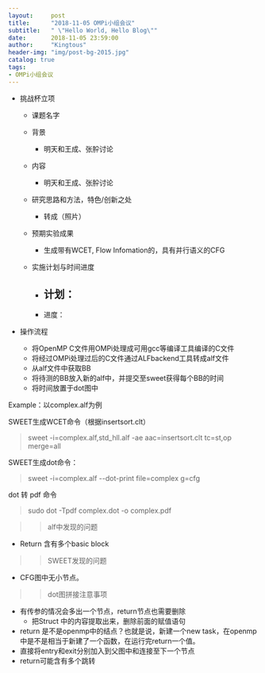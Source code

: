 ```yaml
---
layout:     post
title:      "2018-11-05 OMPi小组会议"
subtitle:   " \"Hello World, Hello Blog\""
date:       2018-11-05 23:59:00
author:     "Kingtous"
header-img: "img/post-bg-2015.jpg"
catalog: true
tags:
- OMPi小组会议
---
```


- 挑战杯立项

  - 课题名字

  - 背景
    - 明天和王成、张肸讨论
  - 内容
    - 明天和王成、张肸讨论
  - 研究思路和方法，特色/创新之处
    - 转成（照片）
  - 预期实验成果
    - 生成带有WCET, Flow Infomation的，具有并行语义的CFG
  - 实施计划与时间进度
    - 计划：
      - 
    - 进度：

- 操作流程
  - 将OpenMP C文件用OMPi处理成可用gcc等编译工具编译的C文件
  - 将经过OMPi处理过后的C文件通过ALFbackend工具转成alf文件
  - 从alf文件中获取BB
  - 将待测的BB放入新的alf中，并提交至sweet获得每个BB的时间
  - 将时间放置于dot图中







Example：以complex.alf为例

SWEET生成WCET命令（根据insertsort.clt）

> sweet -i=complex.alf,std_hll.alf -ae aac=insertsort.clt tc=st,op merge=all

SWEET生成dot命令：

> sweet -i=complex.alf --dot-print file=complex g=cfg

dot 转 pdf 命令

> sudo dot -Tpdf complex.dot -o complex.pdf





> > alf中发现的问题

- Return 含有多个basic block

> > SWEET发现的问题

- CFG图中无小节点。

> > dot图拼接注意事项

- 有传参的情况会多出一个节点，return节点也需要删除
  - 把Struct 中的内容提取出来，删除前面的赋值语句
- return 是不是openmp中的结点？也就是说，新建一个new task，在openmp中是不是相当于新建了一个函数，在运行完return一个值。
- 直接将entry和exit分别加入到父图中和连接至下一个节点
- return可能含有多个跳转
